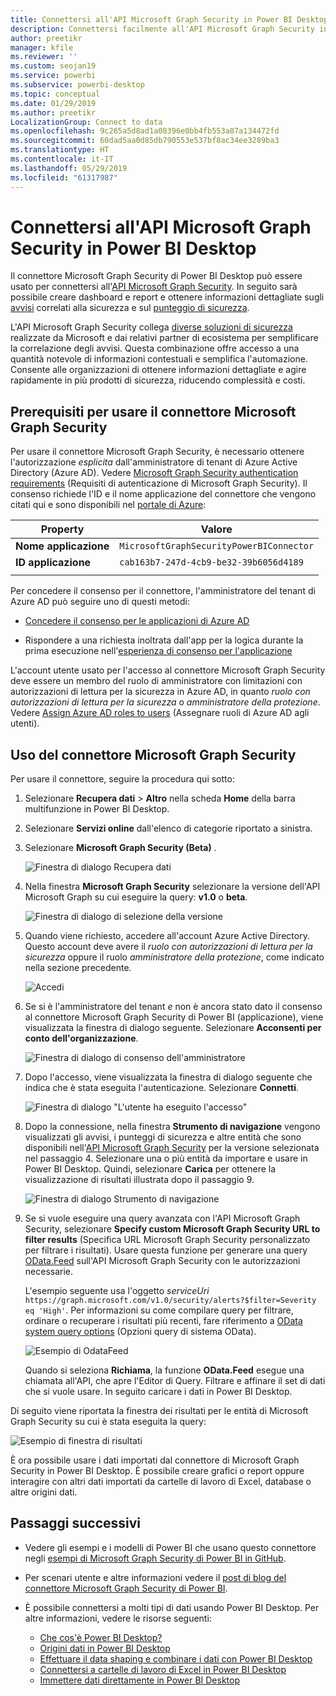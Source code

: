 ```yaml
---
title: Connettersi all'API Microsoft Graph Security in Power BI Desktop
description: Connettersi facilmente all'API Microsoft Graph Security in Power BI Desktop
author: preetikr
manager: kfile
ms.reviewer: ''
ms.custom: seojan19
ms.service: powerbi
ms.subservice: powerbi-desktop
ms.topic: conceptual
ms.date: 01/29/2019
ms.author: preetikr
LocalizationGroup: Connect to data
ms.openlocfilehash: 9c265a5d8ad1a08396e0bb4fb553a87a134472fd
ms.sourcegitcommit: 60dad5aa0d85db790553e537bf8ac34ee3289ba3
ms.translationtype: HT
ms.contentlocale: it-IT
ms.lasthandoff: 05/29/2019
ms.locfileid: "61317987"
---
```

# <a name="connect-to-the-microsoft-graph-security-api-in-power-bi-desktop"></a>Connettersi all'API Microsoft Graph Security in Power BI Desktop

Il connettore Microsoft Graph Security di Power BI Desktop può essere usato per connettersi all'[API Microsoft Graph Security](https://aka.ms/graphsecuritydocs). In seguito sarà possibile creare dashboard e report e ottenere informazioni dettagliate sugli [avvisi](https://docs.microsoft.com/graph/api/resources/alert?view=graph-rest-1.0) correlati alla sicurezza e sul [punteggio di sicurezza](https://docs.microsoft.com/graph/api/resources/securescores?view=graph-rest-beta).

L'API Microsoft Graph Security collega [diverse soluzioni di sicurezza](https://aka.ms/graphsecurityalerts) realizzate da Microsoft e dai relativi partner di ecosistema per semplificare la correlazione degli avvisi. Questa combinazione offre accesso a una quantità notevole di informazioni contestuali e semplifica l'automazione. Consente alle organizzazioni di ottenere informazioni dettagliate e agire rapidamente in più prodotti di sicurezza, riducendo complessità e costi.

## <a name="prerequisites-to-use-the-microsoft-graph-security-connector"></a>Prerequisiti per usare il connettore Microsoft Graph Security

Per usare il connettore Microsoft Graph Security, è necessario ottenere l'autorizzazione *esplicita* dall'amministratore di tenant di Azure Active Directory (Azure AD). Vedere [Microsoft Graph Security authentication requirements](https://aka.ms/graphsecurityauth) (Requisiti di autenticazione di Microsoft Graph Security).
Il consenso richiede l'ID e il nome applicazione del connettore che vengono citati qui e sono disponibili nel [portale di Azure](https://portal.azure.com):

| Property | Valore |
|----------|-------|
| **Nome applicazione** | `MicrosoftGraphSecurityPowerBIConnector` |
| **ID applicazione** | `cab163b7-247d-4cb9-be32-39b6056d4189` |
|||

Per concedere il consenso per il connettore, l'amministratore del tenant di Azure AD può seguire uno di questi metodi:

* [Concedere il consenso per le applicazioni di Azure AD](https://docs.microsoft.com/azure/active-directory/develop/v2-permissions-and-consent)

* Rispondere a una richiesta inoltrata dall'app per la logica durante la prima esecuzione nell'[esperienza di consenso per l'applicazione](https://docs.microsoft.com/azure/active-directory/develop/application-consent-experience)
   
L'account utente usato per l'accesso al connettore Microsoft Graph Security deve essere un membro del ruolo di amministratore con limitazioni con autorizzazioni di lettura per la sicurezza in Azure AD, in quanto *ruolo con autorizzazioni di lettura per la sicurezza* o *amministratore della protezione*. Vedere [Assign Azure AD roles to users](https://docs.microsoft.com/graph/security-authorization#assign-azure-ad-roles-to-users) (Assegnare ruoli di Azure AD agli utenti).

## <a name="using-the-microsoft-graph-security-connector"></a>Uso del connettore Microsoft Graph Security

Per usare il connettore, seguire la procedura qui sotto:

1. Selezionare **Recupera dati** > **Altro** nella scheda **Home** della barra multifunzione in Power BI Desktop.
2. Selezionare **Servizi online** dall'elenco di categorie riportato a sinistra.
3. Selezionare **Microsoft Graph Security (Beta)** .

    ![Finestra di dialogo Recupera dati](media/desktop-connect-graph-security/GetData.PNG)
    
4. Nella finestra **Microsoft Graph Security** selezionare la versione dell'API Microsoft Graph su cui eseguire la query: **v1.0** o **beta**.

    ![Finestra di dialogo di selezione della versione](media/desktop-connect-graph-security/selectVersion.PNG)
    
5. Quando viene richiesto, accedere all'account Azure Active Directory. Questo account deve avere il *ruolo con autorizzazioni di lettura per la sicurezza* oppure il ruolo *amministratore della protezione*, come indicato nella sezione precedente.

    ![Accedi](media/desktop-connect-graph-security/SignIn.PNG) 
    
6. Se si è l'amministratore del tenant *e* non è ancora stato dato il consenso al connettore Microsoft Graph Security di Power BI (applicazione), viene visualizzata la finestra di dialogo seguente. Selezionare **Acconsenti per conto dell'organizzazione**.

    ![Finestra di dialogo di consenso dell'amministratore](media/desktop-connect-graph-security/AdminConsent.PNG)
    
7. Dopo l'accesso, viene visualizzata la finestra di dialogo seguente che indica che è stata eseguita l'autenticazione. Selezionare **Connetti**.

    ![Finestra di dialogo "L'utente ha eseguito l'accesso"](media/desktop-connect-graph-security/SignedIn.PNG)
    
8. Dopo la connessione, nella finestra **Strumento di navigazione** vengono visualizzati gli avvisi, i punteggi di sicurezza e altre entità che sono disponibili nell'[API Microsoft Graph Security](https://aka.ms/graphsecuritydocs) per la versione selezionata nel passaggio 4. Selezionare una o più entità da importare e usare in Power BI Desktop. Quindi, selezionare **Carica** per ottenere la visualizzazione di risultati illustrata dopo il passaggio 9.

    ![Finestra di dialogo Strumento di navigazione](media/desktop-connect-graph-security/NavTable.PNG)
    
9. Se si vuole eseguire una query avanzata con l'API Microsoft Graph Security, selezionare **Specify custom Microsoft Graph Security URL to filter results** (Specifica URL Microsoft Graph Security personalizzato per filtrare i risultati). Usare questa funzione per generare una query [OData.Feed](https://docs.microsoft.com/power-bi/desktop-connect-odata) sull'API Microsoft Graph Security con le autorizzazioni necessarie.

   L'esempio seguente usa l'oggetto *serviceUri* `https://graph.microsoft.com/v1.0/security/alerts?$filter=Severity eq 'High'`. Per informazioni su come compilare query per filtrare, ordinare o recuperare i risultati più recenti, fare riferimento a [OData system query options](https://docs.microsoft.com/graph/query-parameters) (Opzioni query di sistema OData).

   ![Esempio di OdataFeed](media/desktop-connect-graph-security/ODataFeed.PNG)
    
   Quando si seleziona **Richiama**, la funzione **OData.Feed** esegue una chiamata all'API, che apre l'Editor di Query. Filtrare e affinare il set di dati che si vuole usare. In seguito caricare i dati in Power BI Desktop.

Di seguito viene riportata la finestra dei risultati per le entità di Microsoft Graph Security su cui è stata eseguita la query:

   ![Esempio di finestra di risultati](media/desktop-connect-graph-security/Result.PNG)
    

È ora possibile usare i dati importati dal connettore di Microsoft Graph Security in Power BI Desktop. È possibile creare grafici o report oppure interagire con altri dati importati da cartelle di lavoro di Excel, database o altre origini dati.

## <a name="next-steps"></a>Passaggi successivi
* Vedere gli esempi e i modelli di Power BI che usano questo connettore negli [esempi di Microsoft Graph Security di Power BI in GitHub](https://aka.ms/graphsecuritypowerbiconnectorsamples).

* Per scenari utente e altre informazioni vedere il [post di blog del connettore Microsoft Graph Security di Power BI](https://aka.ms/graphsecuritypowerbiconnectorblogpost).

* È possibile connettersi a molti tipi di dati usando Power BI Desktop. Per altre informazioni, vedere le risorse seguenti:

    * [Che cos'è Power BI Desktop?](desktop-what-is-desktop.md)
    * [Origini dati in Power BI Desktop](desktop-data-sources.md)
    * [Effettuare il data shaping e combinare i dati con Power BI Desktop](desktop-shape-and-combine-data.md)
    * [Connettersi a cartelle di lavoro di Excel in Power BI Desktop](desktop-connect-excel.md)
    * [Immettere dati direttamente in Power BI Desktop](desktop-enter-data-directly-into-desktop.md)
